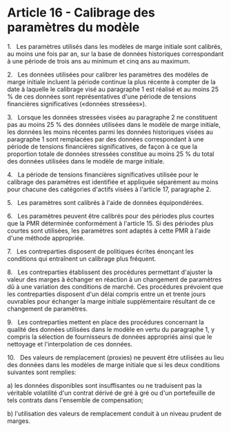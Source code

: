 # Article 16 - Calibrage des paramètres du modèle


1.   Les paramètres utilisés dans les modèles de marge initiale sont calibrés, au moins une fois par an, sur la base de données historiques correspondant à une période de trois ans au minimum et cinq ans au maximum.

2.   Les données utilisées pour calibrer les paramètres des modèles de marge initiale incluent la période continue la plus récente à compter de la date à laquelle le calibrage visé au paragraphe 1 est réalisé et au moins 25 % de ces données sont représentatives d'une période de tensions financières significatives («données stressées»).

3.   Lorsque les données stressées visées au paragraphe 2 ne constituent pas au moins 25 % des données utilisées dans le modèle de marge initiale, les données les moins récentes parmi les données historiques visées au paragraphe 1 sont remplacées par des données correspondant à une période de tensions financières significatives, de façon à ce que la proportion totale de données stressées constitue au moins 25 % du total des données utilisées dans le modèle de marge initiale.

4.   La période de tensions financières significatives utilisée pour le calibrage des paramètres est identifiée et appliquée séparément au moins pour chacune des catégories d'actifs visées à l'article 17, paragraphe 2.

5.   Les paramètres sont calibrés à l'aide de données équipondérées.

6.   Les paramètres peuvent être calibrés pour des périodes plus courtes que la PMR déterminée conformément à l'article 15. Si des périodes plus courtes sont utilisées, les paramètres sont adaptés à cette PMR à l'aide d'une méthode appropriée.

7.   Les contreparties disposent de politiques écrites énonçant les conditions qui entraînent un calibrage plus fréquent.

8.   Les contreparties établissent des procédures permettant d'ajuster la valeur des marges à échanger en réaction à un changement de paramètres dû à une variation des conditions de marché. Ces procédures prévoient que les contreparties disposent d'un délai compris entre un et trente jours ouvrables pour échanger la marge initiale supplémentaire résultant de ce changement de paramètres.

9.   Les contreparties mettent en place des procédures concernant la qualité des données utilisées dans le modèle en vertu du paragraphe 1, y compris la sélection de fournisseurs de données appropriés ainsi que le nettoyage et l'interpolation de ces données.

10.   Des valeurs de remplacement (proxies) ne peuvent être utilisées au lieu des données dans les modèles de marge initiale que si les deux conditions suivantes sont remplies:

a) les données disponibles sont insuffisantes ou ne traduisent pas la véritable volatilité d'un contrat dérivé de gré à gré ou d'un portefeuille de tels contrats dans l'ensemble de compensation;

b) l'utilisation des valeurs de remplacement conduit à un niveau prudent de marges.

